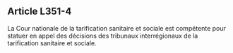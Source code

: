 ## Article L351-4

La Cour nationale de la tarification sanitaire et sociale est compétente pour statuer en appel des décisions des
tribunaux interrégionaux de la tarification sanitaire et sociale.

